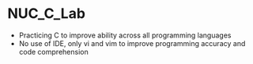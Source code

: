# NUC_C_Lab
- Practicing C to improve ability across all programming languages
- No use of IDE, only vi and vim to improve programming accuracy and code comprehension
